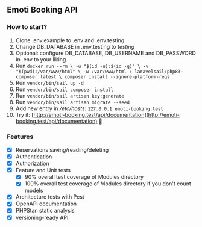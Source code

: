 ## Emoti Booking API

### How to start?

1. Clone .env.example to .env and .env.testing
2. Change DB_DATABASE in .env.testing to _testing_
3. Optional: configure DB_DATABASE, DB_USERNAME and DB_PASSWORD in .env to your liking
4. Run `docker run --rm \
   -u "$(id -u):$(id -g)" \
   -v "$(pwd):/var/www/html" \
   -w /var/www/html \
   laravelsail/php83-composer:latest \
   composer install --ignore-platform-reqs`
5. Run `vendor/bin/sail up -d`
6. Run `vendor/bin/sail composer install`
7. Run `vendor/bin/sail artisan key:generate`
8. Run `vendor/bin/sail artisan migrate --seed`
9. Add new entry in _/etc/hosts_: `127.0.0.1 emoti-booking.test`
10. Try it: [http://emoti-booking.test/api/documentation](http://emoti-booking.test/api/documentation) 🙂

### Features

- [x] Reservations saving/reading/deleting
- [x] Authentication
- [x] Authorization
- [x] Feature and Unit tests
    - [X] 90% overall test coverage of Modules directory
    - [X] 100% overall test coverage of Modules directory if you don't count models
- [x] Architecture tests with Pest
- [x] OpenAPI documentation
- [x] PHPStan static analysis
- [x] versioning-ready API
